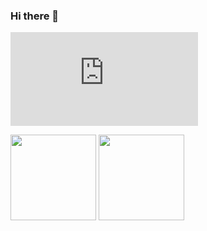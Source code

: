 ### Hi there 👋

[![My languages](https://github-stats-evirunurm.vercel.app/api/languages.js?username=mikequinton)](https://github.com/evirunurm/github-stats)

<img height="137px" src="https://github-readme-stats.vercel.app/api?username=mikequinton&hide_title=true&hide_border=flase&show_icons=true&include_all_commits=true&count_private=true&line_height=21&&theme=tokyonight" />

<img height="137px" src="https://github-readme-stats.vercel.app/api/top-langs/?username=MikeQuinton&hide=php,html&hide_title=true&hide_border=true&layout=compact&langs_count=7&theme=tokyonight" />
<!--
**MikeQuinton/MikeQuinton** is a ✨ _special_ ✨ repository because its `README.md` (this file) appears on your GitHub profile.

Here are some ideas to get you started:

- 🔭 I’m currently working on ...
- 🌱 I’m currently learning ...
- 👯 I’m looking to collaborate on ...
- 🤔 I’m looking for help with ...
- 💬 Ask me about ...
- 📫 How to reach me: ...
- 😄 Pronouns: ...
- ⚡ Fun fact: ...
-->
